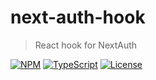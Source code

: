 # next-auth-hook

> React hook for NextAuth

[![NPM](https://img.shields.io/npm/v/next-auth-hook.svg)](https://www.npmjs.com/package/next-auth-hook) [![TypeScript](https://img.shields.io/badge/%3C%2F%3E-TypeScript-blue)](https://www.typescriptlang.org/) [![License](https://img.shields.io/npm/l/next-auth-hook)](MIT)